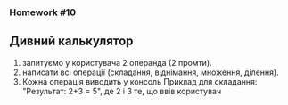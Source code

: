 ### Homework #10
## **Дивний калькулятор**
1. запитуємо у користувача 2 операнда (2 промти).
2. написати всі операції (складання, віднімання, множення, ділення). 
3. Кожна операція виводить у консоль Приклад для складання: "Результат: 2+3 = 5", де 2 і 3 те, що ввів користувач